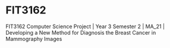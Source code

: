 # FIT3162

FIT3162 Computer Science Project | Year 3 Semester 2 | MA_21 | Developing a New Method for Diagnosis the Breast Cancer in Mammography Images